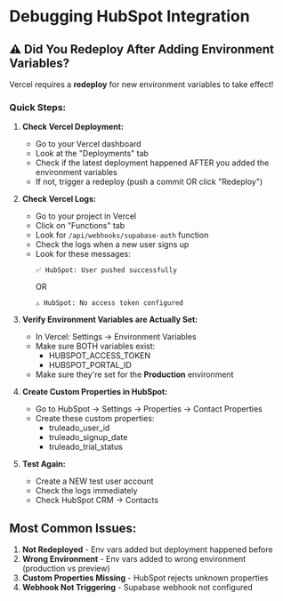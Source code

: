 # Debugging HubSpot Integration

## ⚠️ Did You Redeploy After Adding Environment Variables?

Vercel requires a **redeploy** for new environment variables to take effect!

### Quick Steps:

1. **Check Vercel Deployment:**
   - Go to your Vercel dashboard
   - Look at the "Deployments" tab
   - Check if the latest deployment happened AFTER you added the environment variables
   - If not, trigger a redeploy (push a commit OR click "Redeploy")

2. **Check Vercel Logs:**
   - Go to your project in Vercel
   - Click on "Functions" tab
   - Look for `/api/webhooks/supabase-auth` function
   - Check the logs when a new user signs up
   - Look for these messages:
     ```
     ✅ HubSpot: User pushed successfully
     ```
     OR
     ```
     ⚠️ HubSpot: No access token configured
     ```

3. **Verify Environment Variables are Actually Set:**
   - In Vercel: Settings → Environment Variables
   - Make sure BOTH variables exist:
     - HUBSPOT_ACCESS_TOKEN
     - HUBSPOT_PORTAL_ID
   - Make sure they're set for the **Production** environment

4. **Create Custom Properties in HubSpot:**
   - Go to HubSpot → Settings → Properties → Contact Properties
   - Create these custom properties:
     - truleado_user_id
     - truleado_signup_date
     - truleado_trial_status

5. **Test Again:**
   - Create a NEW test user account
   - Check the logs immediately
   - Check HubSpot CRM → Contacts

## Most Common Issues:

1. **Not Redeployed** - Env vars added but deployment happened before
2. **Wrong Environment** - Env vars added to wrong environment (production vs preview)
3. **Custom Properties Missing** - HubSpot rejects unknown properties
4. **Webhook Not Triggering** - Supabase webhook not configured


